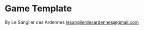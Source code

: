 Game Template  
=============  
  
By Le Sanglier des Ardennes <lesanglierdesardennes@gmail.com>  
  

